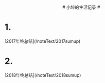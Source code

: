 

<title>小坤的生活</title>

<center># 小坤的生活记录 #</center>



<h1>1.</h1>[2017年终总结](/noteText/2017sumup)
<h1>2.</h1>[2018年终总结](/noteText/2018sumup)



